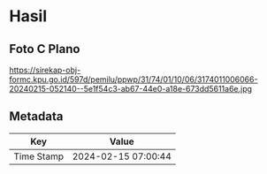 # Hasil

## Foto C Plano

https://sirekap-obj-formc.kpu.go.id/597d/pemilu/ppwp/31/74/01/10/06/3174011006066-20240215-052140--5e1f54c3-ab67-44e0-a18e-673dd5611a6e.jpg


## Metadata

| Key        | Value               |
| ---------- | ------------------- |
| Time Stamp | 2024-02-15 07:00:44 |




